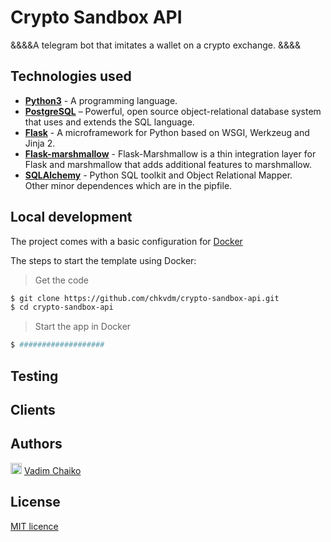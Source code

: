 # Crypto Sandbox API

&&&&A telegram bot that imitates a wallet on a crypto exchange.  &&&&

## Technologies used

* **[Python3](https://www.python.org/downloads/)** - A programming language.
* **[PostgreSQL](https://www.postgresql.org/download/)** – Powerful, open source object-relational database system that uses and extends the SQL language.
* **[Flask](https://flask.palletsprojects.com/en/2.2.x/installation/)** - A microframework for Python based on WSGI, Werkzeug and Jinja 2.
* **[Flask-marshmallow](https://www.sqlalchemy.org/download.html)** - Flask-Marshmallow is a thin integration layer for Flask and marshmallow that adds additional features to marshmallow.
* **[SQLAlchemy](https://www.sqlalchemy.org/download.html)** - Python SQL toolkit and Object Relational Mapper.  
Other minor dependences which are in the pipfile.

## Local development

The project comes with a basic configuration for [Docker](https://www.docker.com/)

The steps to start the template using Docker:

> Get the code

```bash
$ git clone https://github.com/chkvdm/crypto-sandbox-api.git
$ cd crypto-sandbox-api
```

> Start the app in Docker

```bash
$ ###################
```

## Testing

## Clients

## Authors

<img src="https://encrypted-tbn0.gstatic.com/images?q=tbn:ANd9GcRr0qq7pHt2RAjrMGGKJ_-460bOO8Mpb038TQ&usqp=CAU" height="18"/>  [Vadim Chaiko](https://www.linkedin.com/in/vadim-chaiko-712279127/)

## License

[MIT licence](https://opensource.org/licenses/MIT)